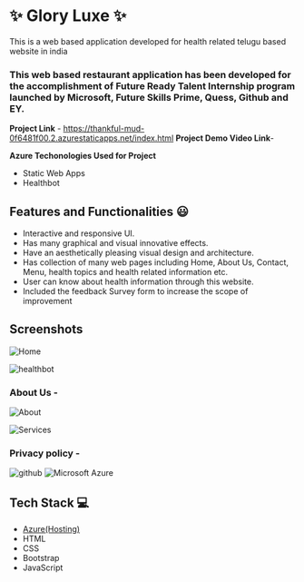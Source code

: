 # ✨ Glory Luxe  ✨

This is a web based application developed for health related telugu based website in india

### This web based restaurant application has been developed for the accomplishment of Future Ready Talent Internship program launched by Microsoft, Future Skills Prime, Quess, Github and EY.


**Project Link** - https://thankful-mud-0f6481f00.2.azurestaticapps.net/index.html
**Project Demo Video Link**-


**Azure Techonologies Used for Project**

- Static Web Apps
- Healthbot


## Features and Functionalities 😃

- Interactive and responsive UI.
- Has many graphical and visual innovative effects.
- Have an aesthetically pleasing visual design and architecture.
- Has collection of many web pages including Home, About Us, Contact, Menu, health topics and health related information etc.
- User can know about health information through this website.
- Included the feedback Survey form to increase the scope of improvement 

## Screenshots


![Home](https://user-images.githubusercontent.com/114798109/207264813-8f85a29e-11b5-47bf-b0d3-4b7d35daae58.jpg)

![healthbot](https://user-images.githubusercontent.com/114798109/207264959-269a85c6-d9ae-43bd-8cb5-26873d07d075.jpg)

   

### About Us -



![About](https://user-images.githubusercontent.com/114798109/207264789-9cabf864-2f73-4ccb-84a5-30de45e6d9ca.jpg)

![Services](https://user-images.githubusercontent.com/114798109/207264931-ce377842-e522-47f0-8be4-d47867597438.jpg)


### Privacy policy -


![github](https://user-images.githubusercontent.com/114798109/207264851-f447137f-17eb-4e0d-bae6-a42e38d22269.jpg)
![Microsoft Azure](https://user-images.githubusercontent.com/114798109/207264896-5c677317-b4e1-483c-b917-e3f2f743f50a.jpg)



## Tech Stack 💻

- [Azure(Hosting)](https://azure.microsoft.com/en-in/features/azure-portal/)
- HTML
- CSS
- Bootstrap
- JavaScript
